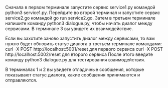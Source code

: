 Сначала в первом терминале запустите сервис service1.py командой python3 service1.py.
Перейдите во второй терминал и запустите сервис service2.go командой go run service2.go.
Затем в третьем терминале напишите команду python3 dialogue.py, чтобы начать диалог между сервисами. В терминале 3 вы увидете их взаимодействие. 

Если вы захотите заново запустить диалог между сервисами, то вам нужно будет обновить статус диалога в третьем терминале командами:
curl -X POST http://localhost:5001/reset для первого сервиса
curl -X POST http://localhost:5002/reset для второго сервиса
После этого введите команду python3 dialogue.py для тестирования взаимодействия.

В терминалах 1 и 2 вы увидете отладочные сообщения, которые показывают статус диалога, какие сообщения принимаются и отправляются.
